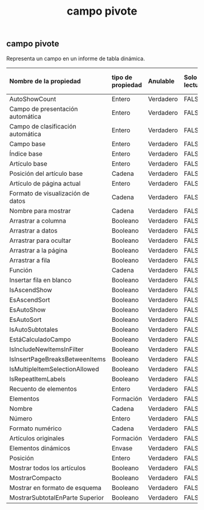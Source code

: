 ﻿---
title: campo pivote
second_title: Aspose.Cells Cloud Documen
type: docs
url: /es/specification/model/pivotfield/
description: "Aspose.Cells Especificación del modelo de nube: PivotField. Maneje sin esfuerzo Excel y otros documentos de hoja de cálculo con funciones como abrir, generar, editar, dividir, fusionar, comparar y convertir."
kwords: Excel, Office, Hoja de cálculo, Nube REST API, PivotField
weight: 50
---
## **campo pivote**

 Representa un campo en un informe de tabla dinámica.

| Nombre de la propiedad| tipo de propiedad| Anulable| Solo lectura| Valor por defecto| Descripción|
|:- |:- |:- |:- |:- |:- |
| AutoShowCount| Entero| Verdadero| FALSO|||
| Campo de presentación automática| Entero| Verdadero| FALSO|||
| Campo de clasificación automática| Entero| Verdadero| FALSO|||
| Campo base| Entero| Verdadero| FALSO|||
| Índice base| Entero| Verdadero| FALSO|||
| Artículo base| Entero| Verdadero| FALSO|||
| Posición del artículo base| Cadena| Verdadero| FALSO|||
| Artículo de página actual| Entero| Verdadero| FALSO|||
|Formato de visualización de datos| Cadena| Verdadero| FALSO|||
| Nombre para mostrar| Cadena| Verdadero| FALSO|||
| Arrastrar a columna| Booleano| Verdadero| FALSO|||
| Arrastrar a datos| Booleano| Verdadero| FALSO|||
| Arrastrar para ocultar| Booleano| Verdadero| FALSO|||
| Arrastrar a la página| Booleano| Verdadero| FALSO|||
| Arrastrar a fila| Booleano| Verdadero| FALSO|||
| Función| Cadena| Verdadero| FALSO|||
| Insertar fila en blanco| Booleano| Verdadero| FALSO|||
| IsAscendShow| Booleano| Verdadero| FALSO|||
| EsAscendSort| Booleano| Verdadero| FALSO|||
| EsAutoShow| Booleano| Verdadero| FALSO|||
| EsAutoSort| Booleano| Verdadero| FALSO|||
| IsAutoSubtotales| Booleano| Verdadero| FALSO|||
| EstáCalculadoCampo| Booleano| Verdadero| FALSO|||
| IsIncludeNewItemsInFilter| Booleano| Verdadero| FALSO|||
| IsInsertPageBreaksBetweenItems| Booleano| Verdadero| FALSO|||
| IsMultipleItemSelectionAllowed| Booleano| Verdadero| FALSO|||
| IsRepeatItemLabels| Booleano| Verdadero| FALSO|||
| Recuento de elementos| Entero| Verdadero| FALSO|||
| Elementos|Formación<String> | Verdadero| FALSO|||
| Nombre| Cadena| Verdadero| FALSO|||
| Número| Entero| Verdadero| FALSO|||
| Formato numérico| Cadena| Verdadero| FALSO|||
| Artículos originales|Formación<String> | Verdadero| FALSO|||
| Elementos dinámicos| Envase| Verdadero| FALSO|||
| Posición| Entero| Verdadero| FALSO|||
| Mostrar todos los artículos| Booleano| Verdadero| FALSO|||
| MostrarCompacto| Booleano| Verdadero| FALSO|||
| Mostrar en formato de esquema| Booleano| Verdadero| FALSO|||
| MostrarSubtotalEnParte Superior| Booleano| Verdadero| FALSO|||

